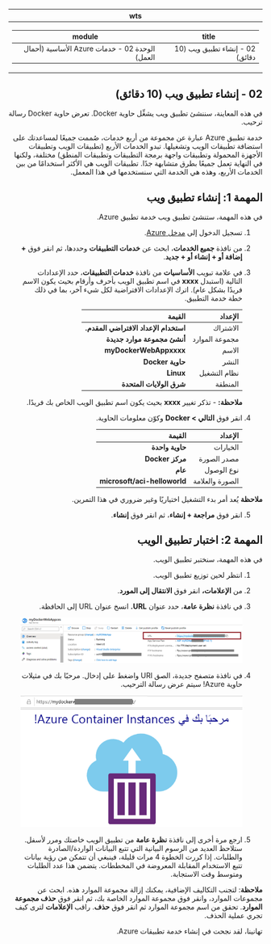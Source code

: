 ﻿<div id="readme" class="Box-body readme blob js-code-block-container p-5 p-xl-6 gist-border-0" dir="rtl">
    <article class="markdown-body entry-content container-lg" itemprop="text"><table>
  <thead>
  <tr>
  <th>wts</th>
  </tr>
  </thead>
  <tbody>
  <tr>
  <td><div><table>
  <thead>
  <tr>
  <th>title</th>
  <th>module</th>
  </tr>
  </thead>
  <tbody>
  <tr>
  <td><div>02 - إنشاء تطبيق ويب (10 دقائق)</div></td>
  <td><div>الوحدة 02 - خدمات Azure الأساسية (أحمال العمل)</div></td>
  </tr>
  </tbody>
</table>
</div></td>
  </tr>
  </tbody>
</table>
       
# 02 - إنشاء تطبيق ويب (10 دقائق)

في هذه المعاينة، سننشئ تطبيق ويب يشغِّل حاوية Docker. تعرض حاوية Docker رسالة ترحيب. 

خدمة تطبيق Azure عبارة عن مجموعة من أربع خدمات، صُممت جميعًا لمساعدتك على استضافة تطبيقات الويب وتشغيلها. تبدو الخدمات الأربع (تطبيقات الويب وتطبيقات الأجهزة المحمولة وتطبيقات واجهة برمجة التطبيقات وتطبيقات المنطق) مختلفة، ولكنها في النهاية تعمل جميعًا بطرق متشابهة جدًا. تطبيقات الويب هي الأكثر استخدامًا من بين الخدمات الأربع، وهذه هي الخدمة التي سنستخدمها في هذا المعمل.

# المهمة 1: إنشاء تطبيق ويب 

في هذه المهمة، ستنشئ تطبيق ويب خدمة تطبيق Azure. 

1. تسجيل الدخول إلى [مدخل Azure](http://portal.azure.com/). 

2. من نافذة **جميع الخدمات**، ابحث عن **خدمات التطبيقات** وحددها، ثم انقر فوق **+ إضافة أو + إنشاء أو + جديد**.

3. في علامة تبويب **الأساسيات** من نافذة **خدمات التطبيقات**، حدد الإعدادات التالية (استبدل **xxxx** في اسم تطبيق الويب بأحرف وأرقام بحيث يكون الاسم فريدًا بشكل عام). اترك الإعدادات الافتراضية لكل شيء آخر، بما في ذلك خطة خدمة التطبيق. 

    | الإعداد | القيمة |
    | -- | -- |
    | الاشتراك | **استخدام الإعداد الافتراضي المقدم.** |
    | مجموعة الموارد | **أنشئ مجموعة موارد جديدة**|
    | الاسم | **myDockerWebAppxxxx** |
    | النشر | **حاوية Docker** |
    | نظام التشغيل | **Linux** |
    | المنطقة | **شرق الولايات المتحدة** |
    
    **ملاحظة:** -  تذكر تغيير **xxxx** بحيث يكون اسم تطبيق الويب الخاص بك فريدًا.

4. انقر فوق **التالي > Docker** وكوّن معلومات الحاوية.  

    | الإعداد | القيمة |
    | -- | -- |
    | الخيارات | **حاوية واحدة** |
    | مصدر الصورة | **مركز Docker** |
    | نوع الوصول | **عام** |
    | الصورة والعلامة | **microsoft/aci-helloworld** |
    
 **ملاحظة** يُعد أمر بدء التشغيل اختياريًا وغير ضروري في هذا التمرين.

5. انقر فوق **مراجعة + إنشاء**، ثم انقر فوق **إنشاء**. 

# المهمة 2: اختبار تطبيق الويب

في هذه المهمة، سنختبر تطبيق الويب.

1. انتظر لحين توزيع تطبيق الويب.

2. من **الإعلامات،** انقر فوق **الانتقال إلى المورد**. 

3. في نافذة **نظرة عامة**، حدد عنوان **URL.** انسخ عنوان URL إلى الحافظة.

    ![لقطة شاشة لنافذة خصائص تطبيق الويب. يتم تمييز عنوان URL.](../images/0801.png)

4. في نافذة متصفح جديدة، الصق URl واضغط على إدخال. مرحبًا بك في مثيلات حاوية Azure! سيتم عرض رسالة الترحيب.

    ![لقطة شاشة لصفحة مرحبًا بك في مثيلات حاوية Azure.](../images/0802.png)

5. ارجع مرة أخرى إلى نافذة **نظرة عامة** من تطبيق الويب خاصتك ومرر لأسفل. ستلاحظ العديد من الرسوم البيانية التي تتبع البيانات الواردة/الصادرة والطلبات. إذا كررت الخطوة 4 مرات قليلة، فينبغي أن تتمكن من رؤية بيانات تتبع الاستخدام المقابلة المعروضة في المخططات. يتضمن هذا عدد الطلبات ومتوسط وقت الاستجابة. 

**ملاحظة**: لتجنب التكاليف الإضافية، يمكنك إزالة مجموعة الموارد هذه. ابحث عن مجموعات الموارد، وانقر فوق مجموعة الموارد الخاصة بك، ثم انقر فوق **حذف مجموعة الموارد**. تحقق من اسم مجموعة الموارد ثم انقر فوق **حذف**. راقب **الإعلامات** لترى كيف تجري عملية الحذف.

تهانينا، لقد نجحت في إنشاء خدمة تطبيقات Azure.
